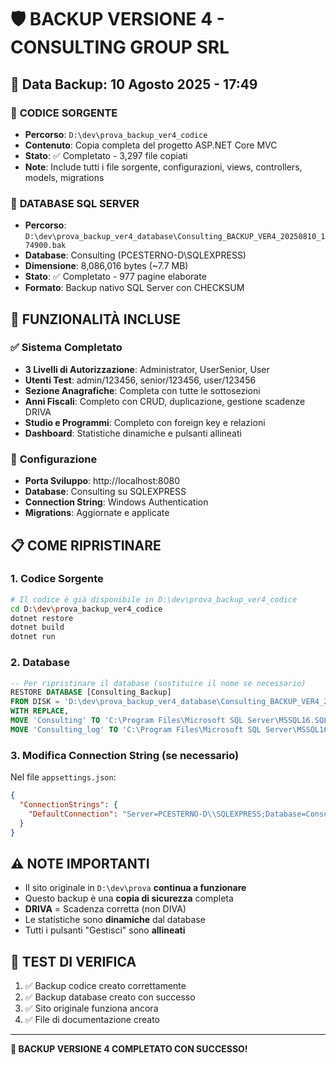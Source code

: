 # 🛡️ BACKUP VERSIONE 4 - CONSULTING GROUP SRL

## 📅 Data Backup: 10 Agosto 2025 - 17:49

### 📂 **CODICE SORGENTE**
- **Percorso**: `D:\dev\prova_backup_ver4_codice`
- **Contenuto**: Copia completa del progetto ASP.NET Core MVC
- **Stato**: ✅ Completato - 3,297 file copiati
- **Note**: Include tutti i file sorgente, configurazioni, views, controllers, models, migrations

### 💾 **DATABASE SQL SERVER**
- **Percorso**: `D:\dev\prova_backup_ver4_database\Consulting_BACKUP_VER4_20250810_174900.bak`
- **Database**: Consulting (PCESTERNO-D\SQLEXPRESS)
- **Dimensione**: 8,086,016 bytes (~7.7 MB)
- **Stato**: ✅ Completato - 977 pagine elaborate
- **Formato**: Backup nativo SQL Server con CHECKSUM

## 🎯 **FUNZIONALITÀ INCLUSE**

### ✅ **Sistema Completato**
- **3 Livelli di Autorizzazione**: Administrator, UserSenior, User
- **Utenti Test**: admin/123456, senior/123456, user/123456
- **Sezione Anagrafiche**: Completa con tutte le sottosezioni
- **Anni Fiscali**: Completo con CRUD, duplicazione, gestione scadenze DRIVA
- **Studio e Programmi**: Completo con foreign key e relazioni
- **Dashboard**: Statistiche dinamiche e pulsanti allineati

### 🔧 **Configurazione**
- **Porta Sviluppo**: http://localhost:8080
- **Database**: Consulting su SQLEXPRESS
- **Connection String**: Windows Authentication
- **Migrations**: Aggiornate e applicate

## 📋 **COME RIPRISTINARE**

### **1. Codice Sorgente**
```bash
# Il codice è già disponibile in D:\dev\prova_backup_ver4_codice
cd D:\dev\prova_backup_ver4_codice
dotnet restore
dotnet build
dotnet run
```

### **2. Database**
```sql
-- Per ripristinare il database (sostituire il nome se necessario)
RESTORE DATABASE [Consulting_Backup] 
FROM DISK = 'D:\dev\prova_backup_ver4_database\Consulting_BACKUP_VER4_20250810_174900.bak'
WITH REPLACE, 
MOVE 'Consulting' TO 'C:\Program Files\Microsoft SQL Server\MSSQL16.SQLEXPRESS\MSSQL\DATA\Consulting_Backup.mdf',
MOVE 'Consulting_log' TO 'C:\Program Files\Microsoft SQL Server\MSSQL16.SQLEXPRESS\MSSQL\DATA\Consulting_Backup_log.ldf'
```

### **3. Modifica Connection String** (se necessario)
Nel file `appsettings.json`:
```json
{
  "ConnectionStrings": {
    "DefaultConnection": "Server=PCESTERNO-D\\SQLEXPRESS;Database=Consulting_Backup;Trusted_Connection=true;TrustServerCertificate=true;MultipleActiveResultSets=true"
  }
}
```

## ⚠️ **NOTE IMPORTANTI**
- Il sito originale in `D:\dev\prova` **continua a funzionare**
- Questo backup è una **copia di sicurezza** completa
- **DRIVA** = Scadenza corretta (non DIVA)
- Le statistiche sono **dinamiche** dal database
- Tutti i pulsanti "Gestisci" sono **allineati**

## 🚀 **TEST DI VERIFICA**
1. ✅ Backup codice creato correttamente
2. ✅ Backup database creato con successo  
3. ✅ Sito originale funziona ancora
4. ✅ File di documentazione creato

---
**🎉 BACKUP VERSIONE 4 COMPLETATO CON SUCCESSO!**






